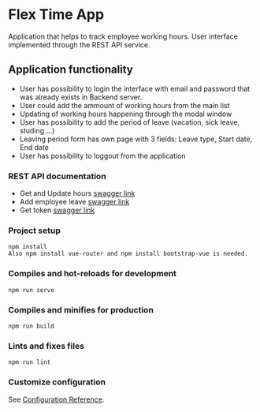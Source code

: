 # Flex Time App
Application that helps to track employee working hours. 
User interface implemented through the REST API service.

## Application functionality
* User has possibility to login the interface with email and password that was already exists in Backend server.
* User could add the ammount of working hours from the main list
* Updating of working hours happening through the modal window
* User has possibility to add the period of leave (vacation, sick leave, studing ...)
* Leaving period form has own page with 3 fields: Leave type, Start date, End date
* User has possibility to loggout from the application

### REST API documentation
* Get and Update hours [swagger link](https://vladimir-gavrilov.outsystemscloud.com/HoursReport/rest/API/#/)
* Add employee leave [swagger link](https://vladimir-gavrilov.outsystemscloud.com/HoursReport/rest/API/#/)
* Get token [swagger link](https://vladimir-gavrilov.outsystemscloud.com/HoursReport/rest/API/#/)

### Project setup
```
npm install
Also npm install vue-router and npm install bootstrap-vue is needed.
```

### Compiles and hot-reloads for development
```
npm run serve
```

### Compiles and minifies for production
```
npm run build
```

### Lints and fixes files
```
npm run lint
```

### Customize configuration
See [Configuration Reference](https://cli.vuejs.org/config/).
